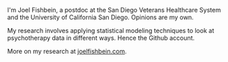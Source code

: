 I'm Joel Fishbein, a postdoc at the San Diego Veterans Healthcare System and the University of California San Diego. Opinions are my own.

My research involves applying statistical modeling techniques to look at psychotherapy data in different ways. Hence the Github account.

More on my research at [joelfishbein.com](joelfishbein.com).

<!---
joelfishbein/joelfishbein is a ✨ special ✨ repository because its `README.md` (this file) appears on your GitHub profile.
You can click the Preview link to take a look at your changes.
--->
